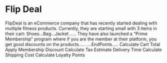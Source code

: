 # Flip Deal
FlipDeal is an eCommerce company that has recently started dealing with multiple fitness products. Currently, they are starting small with 3 items in their cart:
Shoes...Bag...Jacket  .....
They have also launched a “Prime Membership” program where if you are the member at their platform, you get good discounts on the products.....
....EndPoints.....
Calculate Cart Total
Apply Membership Discount
Calculate Tax
Estimate Delivery Time
Calculate Shipping Cost
Calculate Loyalty Points
